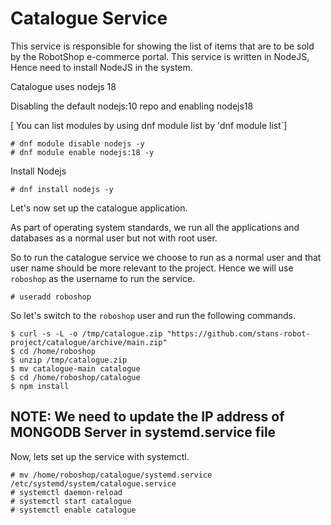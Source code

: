 # Catalogue Service

This service is responsible for showing the list of items that are to be sold by the RobotShop e-commerce portal.
This service is written in NodeJS, Hence need to install NodeJS in the system.

Catalogue uses nodejs 18

Disabling the default nodejs:10 repo and enabling nodejs18 

[ You can list modules by using dnf module list by 'dnf module list`]

```
# dnf module disable nodejs -y
# dnf module enable nodejs:18 -y
```

Install Nodejs 

```
# dnf install nodejs -y  
```


Let's now set up the catalogue application.

As part of operating system standards, we run all the applications and databases as a normal user but not with root user.

So to run the catalogue service we choose to run as a normal user and that user name should be more relevant to the project. Hence we will use `roboshop` as the username to run the service.

```
# useradd roboshop
```

So let's switch to the `roboshop` user and run the following commands.

```
$ curl -s -L -o /tmp/catalogue.zip "https://github.com/stans-robot-project/catalogue/archive/main.zip"
$ cd /home/roboshop
$ unzip /tmp/catalogue.zip
$ mv catalogue-main catalogue
$ cd /home/roboshop/catalogue
$ npm install 
```

## NOTE: We need to update the IP address of MONGODB Server in systemd.service file 


Now, lets set up the service with systemctl.

```
# mv /home/roboshop/catalogue/systemd.service /etc/systemd/system/catalogue.service
# systemctl daemon-reload
# systemctl start catalogue
# systemctl enable catalogue
```


